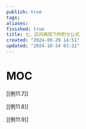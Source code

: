 ```yaml
---
publish: true
tags: 
aliases: 
finished: true
title: 七、区间再现下的积分公式
created: "2024-09-29 14:51"
updated: "2024-10-24 03:22"
---
```

# MOC
[[例11.7]]

[[例11.8]]

[[例11.9]]